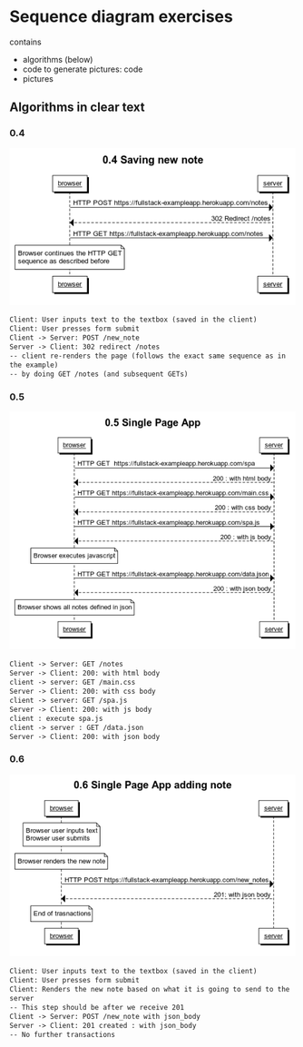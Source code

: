 # Sequence diagram exercises
contains

- algorithms (below)
- code to generate pictures: code
- pictures

## Algorithms in clear text

### 0.4

![04](ex_04.png)

```
Client: User inputs text to the textbox (saved in the client)
Client: User presses form submit
Client -> Server: POST /new_note
Server -> Client: 302 redirect /notes
-- client re-renders the page (follows the exact same sequence as in the example)
-- by doing GET /notes (and subsequent GETs)
```

### 0.5

![05](ex_05.png)

```
Client -> Server: GET /notes
Server -> Client: 200: with html body
client -> server: GET /main.css
Server -> Client: 200: with css body
client -> server: GET /spa.js
Server -> Client: 200: with js body
client : execute spa.js
client -> server : GET /data.json
Server -> Client: 200: with json body
```


### 0.6

![06](ex_06.png)

```
Client: User inputs text to the textbox (saved in the client)
Client: User presses form submit
Client: Renders the new note based on what it is going to send to the server
-- This step should be after we receive 201
Client -> Server: POST /new_note with json_body
Server -> Client: 201 created : with json_body
-- No further transactions
```
